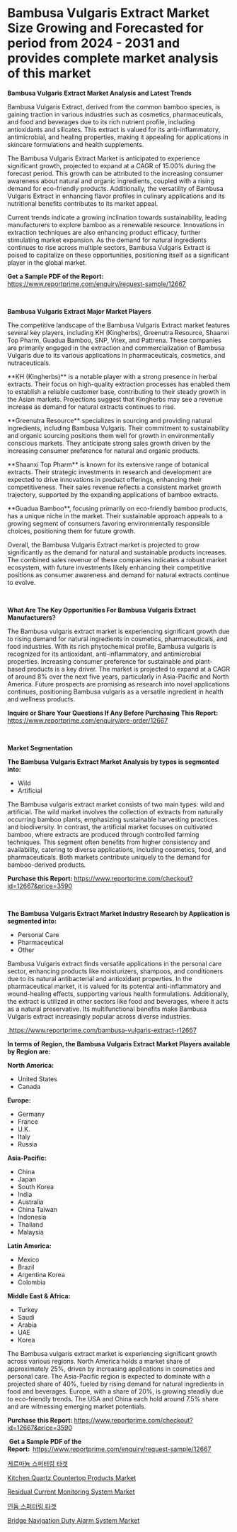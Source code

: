 <p><h1>Bambusa Vulgaris Extract Market Size Growing and Forecasted for period from 2024 - 2031 and provides complete market analysis of this market</h1></p><p><strong>Bambusa Vulgaris Extract Market Analysis and Latest Trends</strong></p>
<p><p>Bambusa Vulgaris Extract, derived from the common bamboo species, is gaining traction in various industries such as cosmetics, pharmaceuticals, and food and beverages due to its rich nutrient profile, including antioxidants and silicates. This extract is valued for its anti-inflammatory, antimicrobial, and healing properties, making it appealing for applications in skincare formulations and health supplements.</p><p>The Bambusa Vulgaris Extract Market is anticipated to experience significant growth, projected to expand at a CAGR of 15.00% during the forecast period. This growth can be attributed to the increasing consumer awareness about natural and organic ingredients, coupled with a rising demand for eco-friendly products. Additionally, the versatility of Bambusa Vulgaris Extract in enhancing flavor profiles in culinary applications and its nutritional benefits contributes to its market appeal.</p><p>Current trends indicate a growing inclination towards sustainability, leading manufacturers to explore bamboo as a renewable resource. Innovations in extraction techniques are also enhancing product efficacy, further stimulating market expansion. As the demand for natural ingredients continues to rise across multiple sectors, Bambusa Vulgaris Extract is poised to capitalize on these opportunities, positioning itself as a significant player in the global market.</p></p>
<p><strong>Get a Sample PDF of the Report:&nbsp;</strong> <a href="https://www.reportprime.com/enquiry/request-sample/12667">https://www.reportprime.com/enquiry/request-sample/12667</a></p>
<p>&nbsp;</p>
<p><strong>Bambusa Vulgaris Extract Major Market Players</strong></p>
<p><p>The competitive landscape of the Bambusa Vulgaris Extract market features several key players, including KH (Kingherbs), Greenutra Resource, Shaanxi Top Pharm, Guadua Bamboo, SNP, Vitex, and Pattrena. These companies are primarily engaged in the extraction and commercialization of Bambusa Vulgaris due to its various applications in pharmaceuticals, cosmetics, and nutraceuticals.</p><p>**KH (Kingherbs)** is a notable player with a strong presence in herbal extracts. Their focus on high-quality extraction processes has enabled them to establish a reliable customer base, contributing to their steady growth in the Asian markets. Projections suggest that Kingherbs may see a revenue increase as demand for natural extracts continues to rise.</p><p>**Greenutra Resource** specializes in sourcing and providing natural ingredients, including Bambusa Vulgaris. Their commitment to sustainability and organic sourcing positions them well for growth in environmentally conscious markets. They anticipate strong sales growth driven by the increasing consumer preference for natural and organic products.</p><p>**Shaanxi Top Pharm** is known for its extensive range of botanical extracts. Their strategic investments in research and development are expected to drive innovations in product offerings, enhancing their competitiveness. Their sales revenue reflects a consistent market growth trajectory, supported by the expanding applications of bamboo extracts.</p><p>**Guadua Bamboo**, focusing primarily on eco-friendly bamboo products, has a unique niche in the market. Their sustainable approach appeals to a growing segment of consumers favoring environmentally responsible choices, positioning them for future growth.</p><p>Overall, the Bambusa Vulgaris Extract market is projected to grow significantly as the demand for natural and sustainable products increases. The combined sales revenue of these companies indicates a robust market ecosystem, with future investments likely enhancing their competitive positions as consumer awareness and demand for natural extracts continue to evolve.</p></p>
<p>&nbsp;</p>
<p><strong>What Are The Key Opportunities For Bambusa Vulgaris Extract Manufacturers?</strong></p>
<p><p>The Bambusa vulgaris extract market is experiencing significant growth due to rising demand for natural ingredients in cosmetics, pharmaceuticals, and food industries. With its rich phytochemical profile, Bambusa vulgaris is recognized for its antioxidant, anti-inflammatory, and antimicrobial properties. Increasing consumer preference for sustainable and plant-based products is a key driver. The market is projected to expand at a CAGR of around 8% over the next five years, particularly in Asia-Pacific and North America. Future prospects are promising as research into novel applications continues, positioning Bambusa vulgaris as a versatile ingredient in health and wellness products.</p></p>
<p><strong>Inquire or Share Your Questions If Any Before Purchasing This Report:</strong> <a href="https://www.reportprime.com/enquiry/pre-order/12667">https://www.reportprime.com/enquiry/pre-order/12667</a></p>
<p>&nbsp;</p>
<p><strong>Market Segmentation</strong></p>
<p><strong>The Bambusa Vulgaris Extract Market Analysis by types is segmented into:</strong></p>
<p><ul><li>Wild</li><li>Artificial</li></ul></p>
<p><p>The Bambusa vulgaris extract market consists of two main types: wild and artificial. The wild market involves the collection of extracts from naturally occurring bamboo plants, emphasizing sustainable harvesting practices and biodiversity. In contrast, the artificial market focuses on cultivated bamboo, where extracts are produced through controlled farming techniques. This segment often benefits from higher consistency and availability, catering to diverse applications, including cosmetics, food, and pharmaceuticals. Both markets contribute uniquely to the demand for bamboo-derived products.</p></p>
<p><strong>Purchase this Report:&nbsp;</strong><a href="https://www.reportprime.com/checkout?id=12667&price=3590">https://www.reportprime.com/checkout?id=12667&price=3590</a></p>
<p>&nbsp;</p>
<p><strong>The Bambusa Vulgaris Extract Market Industry Research by Application is segmented into:</strong></p>
<p><ul><li>Personal Care</li><li>Pharmaceutical</li><li>Other</li></ul></p>
<p><p>Bambusa Vulgaris extract finds versatile applications in the personal care sector, enhancing products like moisturizers, shampoos, and conditioners due to its natural antibacterial and antioxidant properties. In the pharmaceutical market, it is valued for its potential anti-inflammatory and wound-healing effects, supporting various health formulations. Additionally, the extract is utilized in other sectors like food and beverages, where it acts as a natural preservative. Its multifunctional benefits make Bambusa Vulgaris extract increasingly popular across diverse industries.</p></p>
<p><a href="https://www.reportprime.com/bambusa-vulgaris-extract-r12667">&nbsp;https://www.reportprime.com/bambusa-vulgaris-extract-r12667</a></p>
<p><strong>In terms of Region, the Bambusa Vulgaris Extract Market Players available by Region are:</strong></p>
<p>
    <p> <strong> North America: </strong>
        <ul>
            <li>United States</li>
            <li>Canada</li>
        </ul>
        </p> 
    <p> <strong> Europe: </strong>
        <ul>
            <li>Germany</li>
            <li>France</li>
            <li>U.K.</li>
            <li>Italy</li>
            <li>Russia</li>
        </ul>
        </p> 
    <p> <strong> Asia-Pacific: </strong>
        <ul>
            <li>China</li>
            <li>Japan</li>
            <li>South Korea</li>
            <li>India</li>
            <li>Australia</li>
            <li>China Taiwan</li>
            <li>Indonesia</li>
            <li>Thailand</li>
            <li>Malaysia</li>
        </ul>
        </p> 
    <p> <strong> Latin America: </strong>
        <ul>
            <li>Mexico</li>
            <li>Brazil</li>
            <li>Argentina Korea</li>
            <li>Colombia</li>
        </ul>
        </p> 
    <p> <strong> Middle East & Africa: </strong>
        <ul>
            <li>Turkey</li>
            <li>Saudi</li>
            <li>Arabia</li>
            <li>UAE</li>
            <li>Korea</li>
        </ul>
    </p>
    </p>
<p><p>The Bambusa vulgaris extract market is experiencing significant growth across various regions. North America holds a market share of approximately 25%, driven by increasing applications in cosmetics and personal care. The Asia-Pacific region is expected to dominate with a projected share of 40%, fueled by rising demand for natural ingredients in food and beverages. Europe, with a share of 20%, is growing steadily due to eco-friendly trends. The USA and China each hold around 7.5% share and are witnessing emerging market potentials.</p></p>
<p><strong>Purchase this Report: </strong><a href="https://www.reportprime.com/checkout?id=12667&price=3590">https://www.reportprime.com/checkout?id=12667&price=3590</a></p>
<p>&nbsp;<strong>Get a Sample PDF of the Report:&nbsp;&nbsp;</strong><a href="https://www.reportprime.com/enquiry/request-sample/12667">https://www.reportprime.com/enquiry/request-sample/12667</a></p>
<p><strong></strong></p>
<p><p><a href="https://medium.com/@darrylnorton87/%EB%8F%85%EC%9D%BC%ED%8C%80-%EC%8A%A4%ED%8D%BC%ED%84%B0%EB%A7%81-%ED%83%80%EA%B2%9F-%EC%8B%9C%EC%9E%A5-%EA%B7%9C%EB%AA%A8-%EC%A0%90%EC%9C%A0%EC%9C%A8-%EC%84%B1%EC%9E%A5-%EB%B0%8F-%EC%9C%A0%ED%98%95-%EC%9D%91%EC%9A%A9-%EB%B6%84%EC%95%BC-%EB%B0%98%EB%8F%84%EC%B2%B4-%ED%99%94%ED%95%99-%EA%B8%B0%EC%83%81-%EC%A6%9D%EC%B0%A9-%EB%AC%BC%EB%A6%AC%EC%A0%81-%EA%B8%B0%EC%83%81-%EC%A6%9D%EC%B0%A9-%EA%B8%B0%ED%83%80-%EB%B0%8F-%EC%A7%80%EC%97%AD-%ED%86%B5%EC%B0%B0%EB%A0%A5%EA%B3%BC-2031%EB%85%84%EA%B9%8C%EC%A7%80%EC%9D%98-%EC%98%88%EC%B8%A1-c5a1bb0bd52b">게르마늄 스퍼터링 타겟</a></p><p><a href="https://issuu.com/reportprime-2/docs/kitchen-quartz-countertop-products-_cc7e71dc4420be">Kitchen Quartz Countertop Products Market</a></p><p><a href="https://www.linkedin.com/pulse/global-residual-current-monitoring-system-market-size-expected-vm2ge?trackingId=TknVjOuZTH6Np14CjKXiRg%3D%3D">Residual Current Monitoring System Market</a></p><p><a href="https://medium.com/@darrylnorton87/%EC%9D%B8%EB%93%90-%EC%8A%A4%ED%8D%BC%ED%84%B0%EB%A7%81-%ED%83%80%EA%B2%9F-%EC%8B%9C%EC%9E%A5-%ED%83%90%EC%83%89-2024%EB%85%84%EB%B6%80%ED%84%B0-2031%EB%85%84%EA%B9%8C%EC%A7%80%EC%9D%98-%EC%A0%84%EB%AC%B8%EA%B0%80-%EB%B6%84%EC%84%9D-%EB%B0%8F-%EC%8B%9C%EC%9E%A5-%EC%A0%84%EB%A7%9D-aa35ff03ddaf">인듐 스퍼터링 타겟</a></p><p><a href="https://issuu.com/reportprime-2/docs/bridge-navigation-duty-alarm-system_8aa2a8408ce2fb">Bridge Navigation Duty Alarm System Market</a></p></p>